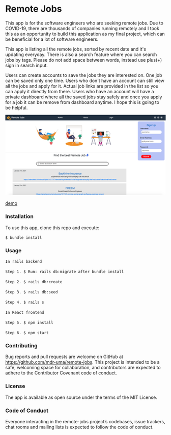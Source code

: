 # Remote Jobs
This app is for the software engineers who are seeking remote jobs. Due to COVID-19, there are thousands of companies running remotely and I took this as an opportunity to build this application as my final project, which can be beneficial for a lot of software engineers.

This app is listing all the remote jobs, sorted by recent date and it's updating everyday. There is also a search feature where you can search jobs by tags. Please do not add space between words, instead use plus(+) sign in search input.
 
Users can create accounts to save the jobs they are interested on. One job can be saved only one time. Users who don't have an account can still view all the jobs and apply for it. Actual job links are provided in the list so you can apply it directly from there. Users who have an account will have a private dashboard where all the saved jobs stay safely and once you apply for a job it can be remove from dashboard anytime. I hope this is going to be helpful.
 
<img src="remote-jobs-client/src/images/remote-job-pic.png" alt="">

[demo](https://www.youtube.com/watch?v=rsTp_xUZNXg&ab_channel=UmaManandhar)


### Installation
To use this app, clone this repo and execute:
    
    $ bundle install
    
### Usage
    In rails backend

    Step 1. $ Run: rails db:migrate after bundle install
    
    Step 2. $ rails db:create
    
    Step 3. $ rails db:seed
    
    Step 4. $ rails s

    In React frontend
    
    Step 5. $ npm install

    Step 6. $ npm start 

### Contributing
Bug reports and pull requests are welcome on GitHub at https://github.com/mdr-uma/remote-jobs. This project is intended to be a safe, welcoming space for collaboration, and contributors are expected to adhere to the Contributor Covenant code of conduct.

### License
The app is available as open source under the terms of the MIT License.

### Code of Conduct
Everyone interacting in the remote-jobs project’s codebases, issue trackers, chat rooms and mailing lists is expected to follow the code of conduct.
